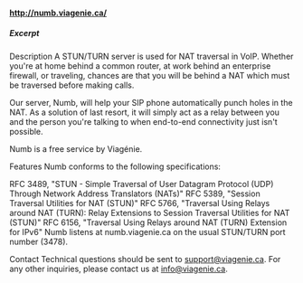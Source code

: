 #### http://numb.viagenie.ca/

##### Excerpt 
Description
A STUN/TURN server is used for NAT traversal in VoIP. Whether you're at home behind a common router, at work behind an enterprise firewall, or traveling, chances are that you will be behind a NAT which must be traversed before making calls.

Our server, Numb, will help your SIP phone automatically punch holes in the NAT. As a solution of last resort, it will simply act as a relay between you and the person you're talking to when end-to-end connectivity just isn't possible.

Numb is a free service by Viagénie.

Features
Numb conforms to the following specifications:

RFC 3489, "STUN - Simple Traversal of User Datagram Protocol (UDP) Through Network Address Translators (NATs)"
RFC 5389, "Session Traversal Utilities for NAT (STUN)"
RFC 5766, "Traversal Using Relays around NAT (TURN): Relay Extensions to Session Traversal Utilities for NAT (STUN)"
RFC 6156, "Traversal Using Relays around NAT (TURN) Extension for IPv6"
Numb listens at numb.viagenie.ca on the usual STUN/TURN port number (3478).

Contact
Technical questions should be sent to support@viagenie.ca. For any other inquiries, please contact us at info@viagenie.ca.

